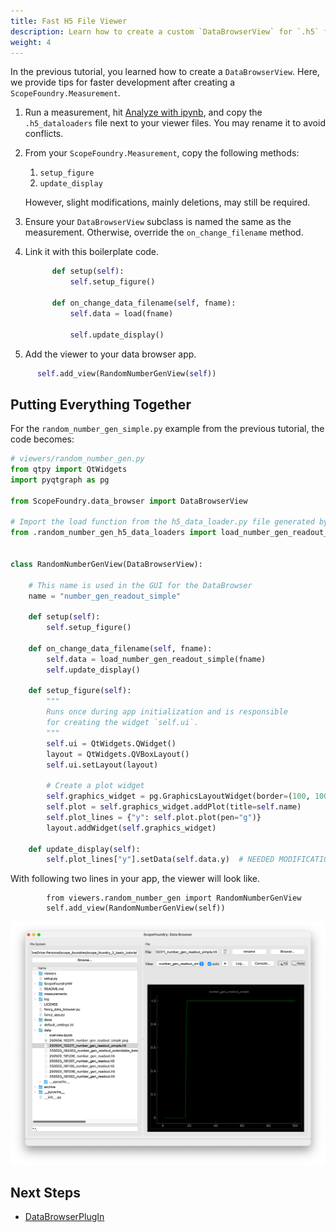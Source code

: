 ```yaml
---
title: Fast H5 File Viewer
description: Learn how to create a custom `DataBrowserView` for `.h5` files in ScopeFoundry.
weight: 4
---
```


In the previous tutorial, you learned how to create a `DataBrowserView`. Here, we provide tips for faster development after creating a `ScopeFoundry.Measurement`.

1. Run a measurement, hit [Analyze with ipynb](/docs/30_tips-and-tricks/analyze-with-ipynb/), and copy the `.h5_dataloaders` file next to your viewer files. You may rename it to avoid conflicts.

2. From your `ScopeFoundry.Measurement`, copy the following methods:
   1. `setup_figure`
   2. `update_display`

   However, slight modifications, mainly deletions, may still be required.

3. Ensure your `DataBrowserView` subclass is named the same as the measurement. Otherwise, override the `on_change_filename` method.


4. Link it with this boilerplate code.
    ```python
          def setup(self):
              self.setup_figure()
    
          def on_change_data_filename(self, fname):
              self.data = load(fname)
    
              self.update_display()
    ```
5. Add the viewer to your data browser app.

  ```python
        self.add_view(RandomNumberGenView(self))

  ```


## Putting Everything Together

For the `random_number_gen_simple.py` example from the previous tutorial, the code becomes:

```python
# viewers/random_number_gen.py
from qtpy import QtWidgets
import pyqtgraph as pg

from ScopeFoundry.data_browser import DataBrowserView

# Import the load function from the h5_data_loader.py file generated by Analyze with ipynb.
from .random_number_gen_h5_data_loaders import load_number_gen_readout_simple


class RandomNumberGenView(DataBrowserView):

    # This name is used in the GUI for the DataBrowser
    name = "number_gen_readout_simple"

    def setup(self):
        self.setup_figure()

    def on_change_data_filename(self, fname):
        self.data = load_number_gen_readout_simple(fname)
        self.update_display()

    def setup_figure(self):
        """
        Runs once during app initialization and is responsible
        for creating the widget `self.ui`.
        """
        self.ui = QtWidgets.QWidget()
        layout = QtWidgets.QVBoxLayout()
        self.ui.setLayout(layout)

        # Create a plot widget
        self.graphics_widget = pg.GraphicsLayoutWidget(border=(100, 100, 100))
        self.plot = self.graphics_widget.addPlot(title=self.name)
        self.plot_lines = {"y": self.plot.plot(pen="g")}
        layout.addWidget(self.graphics_widget)

    def update_display(self):
        self.plot_lines["y"].setData(self.data.y)  # NEEDED MODIFICATION HERE
```


With following two lines in your app, the viewer will look like.


```
        from viewers.random_number_gen import RandomNumberGenView
        self.add_view(RandomNumberGenView(self))
```


![number_gen_readout_view](number_gen_readout_view.png)

## Next Steps

- [DataBrowserPlugIn](/docs/12_databrowser-tutorials/5_data-browser-plugin/)
